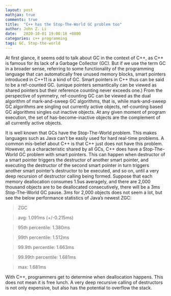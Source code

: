 ```yaml
---
layout: post
mathjax: true
comments: true
title:  "C++ has the Stop-The-World GC problem too"
author: John Z. Li
date:   2020-10-01 19:00:18 +0800
categories: c++ programming
tags: GC, Stop-the-world
---
```

At first glance, it seems odd to talk about GC in the context of C++,
as C++ is famous for its lack of a Garbage Collector (GC).
But if we use the term GC in a broader sense, referring to some functionality of
the programming language that can automatically free unused memory blocks,
smart pointers introduced in C++11 is a kind of GC.
Smart pointers in C++ thus can be said to be a ref-counted GC.
(unique pointers semantically can be viewed as shared pointers
but their reference counting never exceeds one.)
From the perspective of symmetry,
ref-counting GC can be viewed as the dual algorithm of mark-and-sweep GC algorithms,
that is, while mark-and-sweep GC algorithms are singling out currently active objects,
ref-counting based GC  algorithms
singles out inactive objects.
At any given moment of program execution,
the set of has-become-inactive objects are the
complement of all currently active objects.

It is well known that GCs have the Stop-The-World problem.
This makes languages such as Java can’t be easily used for hard real-time problems.
A common mis-belief about C++ is that C++ just does not have this problem.
However, as a characteristic shared by all GCs, C++ does have a Stop-The-World GC problem with smart pointers.
This can happen when destructor of a smart pointer triggers the destructor of another smart pointer,
and executing the destructor of the second smart pointer in turn triggers another smart pointer’s destructor to be executed, and so on,
until a very deep recursion of destructor calling being formed.
Suppose that each memory deallocation consumes 1.5us averagely,
and there are 2,000 thousand objects are to be deallocated consecutively,
there will be a 3ms Stop-The-World GC pause.
3ms for 2,000 objects does not seem a lot, but see the below performance statistics of Java’s newest ZGC:

> ZGC

> avg: 1.091ms (+/-0.215ms)

> 95th percentile: 1.380ms

> 99th percentile: 1.512ms

> 99.9th percentile: 1.663ms

> 99.99th percentile: 1.681ms

> max: 1.681ms

With C++, programmers get to determine when deallocation happens.
This does not mean it is free lunch.
A very deep recursive calling of destructors is not only expensive,
but also has the potential to overflow the stack.

